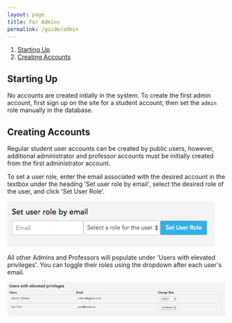 ```yaml
---
layout: page
title: For Admins
permalink: /guide/admin
---
```


1. [Starting Up](#starting-up)
2. [Creating Accounts](#creating-accounts)

## Starting Up
No accounts are created intially in the system. To create the first admin account, first sign up on the site for a student account, then set the `admin` role manually in the database.

## Creating Accounts
Regular student user accounts can be created by public users, however, additional administrator and professor accounts must be initially created from the first administrator account. 

To set a user role, enter the email associated with the desired account in the textbox under the heading 'Set user role by email', select the desired role of the user, and click 'Set User Role'. 

![Set User Role](/images/admin/set_role.png)

All other Admins and Professors will populate under 'Users with elevated privileges'. You can toggle their roles using the dropdown after each user's email. 

![View User Role](/images/admin/user_roles.png)
